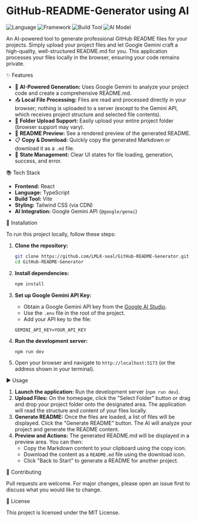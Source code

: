 # GitHub-README-Generator using AI

![Language](https://img.shields.io/badge/language-TypeScript-blue?style=flat-square)
![Framework](https://img.shields.io/badge/framework-React-61DAFB?style=flat-square)
![Build Tool](https://img.shields.io/badge/build%20tool-Vite-yellow?style=flat-square)
![AI Model](https://img.shields.io/badge/AI%20Model-Google%20Gemini-blueviolet?style=flat-square)

An AI-powered tool to generate professional GitHub README files for your projects. Simply upload your project files and let Google Gemini craft a high-quality, well-structured README.md for you. This application processes your files locally in the browser, ensuring your code remains private.

✨ Features

*   📝 **AI-Powered Generation:** Uses Google Gemini to analyze your project code and create a comprehensive README.md.
*   📤 **Local File Processing:** Files are read and processed directly in your browser; nothing is uploaded to a server (except to the Gemini API, which receives project structure and selected file contents).
*   📁 **Folder Upload Support:** Easily upload your entire project folder (browser support may vary).
*   👀 **README Preview:** See a rendered preview of the generated README.
*   📋 **Copy & Download:** Quickly copy the generated Markdown or download it as a `.md` file.
*   🔄 **State Management:** Clear UI states for file loading, generation, success, and error.

📚 Tech Stack

*   **Frontend:** React
*   **Language:** TypeScript
*   **Build Tool:** Vite
*   **Styling:** Tailwind CSS (via CDN)
*   **AI Integration:** Google Gemini API (`@google/genai`)

🚀 Installation

To run this project locally, follow these steps:

1.  **Clone the repository:**

    ```bash
    git clone https://github.com/LMLK-seal/GitHub-README-Generator.git
    cd GitHub-README-Generator
    ```

2.  **Install dependencies:**

    ```bash
    npm install
    ```

3.  **Set up Google Gemini API Key:**
    *   Obtain a Google Gemini API key from the [Google AI Studio](https://aistudio.google.com/).
    *   Use the `.env` file in the root of the project.
    *   Add your API key to the file:

    ```dotenv
    GEMINI_API_KEY=YOUR_API_KEY
    ```

4.  **Run the development server:**

    ```bash
    npm run dev
    ```

5.  Open your browser and navigate to `http://localhost:5173` (or the address shown in your terminal).

▶️ Usage

1.  **Launch the application:** Run the development server (`npm run dev`).
2.  **Upload Files:** On the homepage, click the "Select Folder" button or drag and drop your project folder onto the designated area. The application will read the structure and content of your files locally.
3.  **Generate README:** Once the files are loaded, a list of files will be displayed. Click the "Generate README" button. The AI will analyze your project and generate the README content.
4.  **Preview and Actions:** The generated README.md will be displayed in a preview area. You can then:
    *   Copy the Markdown content to your clipboard using the copy icon.
    *   Download the content as a `README.md` file using the download icon.
    *   Click "Back to Start" to generate a README for another project.

🤝 Contributing

Pull requests are welcome. For major changes, please open an issue first to discuss what you would like to change.

📝 License

This project is licensed under the MIT License.
